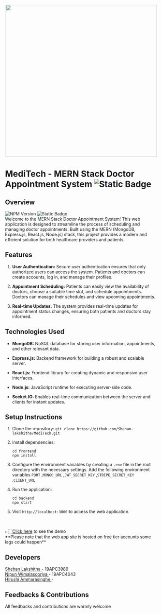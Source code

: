 <p align="center"><img src="https://github.com/Shehan-lakshitha/MediTech/assets/90453471/47ec9bc7-c552-4f7b-908b-159d43433eb2" width="500" /><p>



# MediTech - MERN Stack Doctor Appointment System ![Static Badge](https://img.shields.io/badge/MediTech-blue)


## Overview
![NPM Version](https://img.shields.io/npm/v/react)  ![Static Badge](https://img.shields.io/badge/React-blue?logo=react)
</br>
Welcome to the MERN Stack Doctor Appointment System! This web application is designed to streamline the process of scheduling and managing doctor appointments. Built using the MERN (MongoDB, Express.js, React.js, Node.js) stack, this project provides a modern and efficient solution for both healthcare providers and patients.

## Features

1. **User Authentication:** Secure user authentication ensures that only authorized users can access the system. Patients and doctors can create accounts, log in, and manage their profiles.

2. **Appointment Scheduling:** Patients can easily view the availability of doctors, choose a suitable time slot, and schedule appointments. Doctors can manage their schedules and view upcoming appointments.

3. **Real-time Updates:** The system provides real-time updates for appointment status changes, ensuring both patients and doctors stay informed.


## Technologies Used

- **MongoDB:** NoSQL database for storing user information, appointments, and other relevant data.

- **Express.js:** Backend framework for building a robust and scalable server.

- **React.js:** Frontend library for creating dynamic and responsive user interfaces.

- **Node.js:** JavaScript runtime for executing server-side code.

- **Socket.IO:** Enables real-time communication between the server and clients for instant updates.

## Setup Instructions

1. Clone the repository: `git clone https://github.com/Shehan-lakshitha/MediTech.git`

2. Install dependencies:
   ```
   cd frontend
   npm install
   ```

3. Configure the environment variables by creating a `.env` file in the root directory with the necessary settings.
   Add the following environment variables
   `PORT`
   ,`MONGO_URL`
   ,`JWT_SECRET_KEY`
   ,`STRIPE_SECRET_KEY`
   ,`CLIENT_URL`

4. Run the application:
   ```
   cd backend
   npm start
   ```

5. Visit `http://localhost:3000` to access the web application.
</br>
</br>
👉🏻<a href="https://meditechlk.netlify.app">Click here</a> to see the demo
<br/>
**Please note that the web app site is hosted on free tier accounts some lags could happen**

## Developers
<a href="https://github.com/Shehan-lakshitha">Shehan Lakshitha </a> - 19APC3989 <br>
<a href="https://github.com/nipunwimalasooriya">Nipun Wimalasooriya </a> - 19APC4043<br>
<a href="https://github.com/Hirushi-Amarasinghe">Hirushi Ammarasinghe </a> - 

## Feedbacks & Contributions
All feedbacks and contributions are warmly welcome


